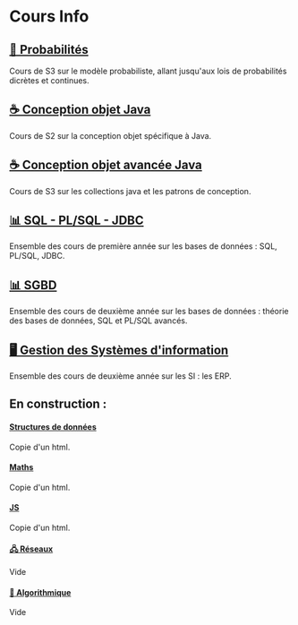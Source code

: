 # Cours Info
## [📐 Probabilités](./cours/a2proba.md)
Cours de S3 sur le modèle probabiliste, allant jusqu'aux lois de probabilités dicrètes et continues.

## [☕ Conception objet Java](./cours/a1coo.md)
Cours de S2 sur la conception objet spécifique à Java.

## [☕ Conception objet avancée Java](./cours/a2cpoa.md)
Cours de S3 sur les collections java et les patrons de conception.

## [📊 SQL - PL/SQL - JDBC](./cours/a1sql.md)
Ensemble des cours de première année sur les bases de données : SQL, PL/SQL, JDBC.

## [📊 SGBD](./cours/a2sgbd.md)
Ensemble des cours de deuxième année sur les bases de données : théorie des bases de données, SQL et PL/SQL avancés.

## [🖥 Gestion des Systèmes d'information](./cours/a2gsi.md)
Ensemble des cours de deuxième année sur les SI : les ERP.




## En construction :
#### [Structures de données](./cours/a1str.md)
Copie d'un html.

#### [Maths](./cours/a1maths.md)
Copie d'un html.

#### [JS](./cours/javascript.md)
Copie d'un html.

#### [🖧 Réseaux](./cours/a2reseaux.md)
Vide

#### [💽 Algorithmique](./cours/a2algo.md)
Vide
